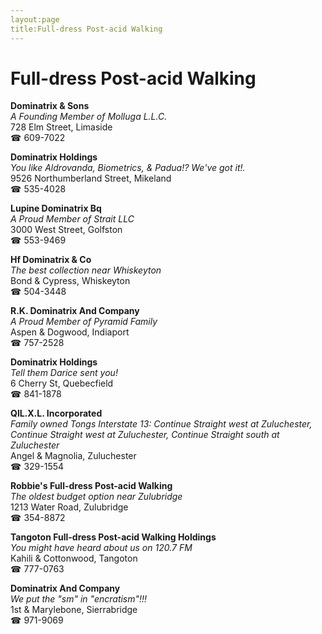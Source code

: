 ```yaml
---
layout:page
title:Full-dress Post-acid Walking
---
```

# Full-dress Post-acid Walking

**Dominatrix & Sons**  
_A Founding Member of Molluga L.L.C._  
728 Elm Street, Limaside  
☎ 609-7022



**Dominatrix Holdings**  
_You like Aldrovanda, Biometrics, & Padua!? We've got it!._  
9526 Northumberland Street, Mikeland  
☎ 535-4028



**Lupine Dominatrix Bq**  
_A Proud Member of Strait LLC_  
3000 West Street, Golfston  
☎ 553-9469



**Hf Dominatrix & Co**  
_The best collection near Whiskeyton_  
Bond & Cypress, Whiskeyton  
☎ 504-3448



**R.K. Dominatrix And Company**  
_A Proud Member of Pyramid Family_  
Aspen & Dogwood, Indiaport  
☎ 757-2528



**Dominatrix Holdings**  
_Tell them Darice sent you!_  
6 Cherry St, Quebecfield  
☎ 841-1878



**QlL.X.L. Incorporated**  
_Family owned Tongs 
Interstate 13: Continue Straight west at Zuluchester, Continue Straight west at Zuluchester, Continue Straight south at Zuluchester_  
Angel & Magnolia, Zuluchester  
☎ 329-1554



**Robbie's Full-dress Post-acid Walking**  
_The oldest budget option near Zulubridge_  
1213 Water Road, Zulubridge  
☎ 354-8872



**Tangoton Full-dress Post-acid Walking Holdings**  
_You might have heard about us on 120.7 FM_  
Kahili & Cottonwood, Tangoton  
☎ 777-0763



**Dominatrix And Company**  
_We put the "sm" in "encratism"!!!_  
1st & Marylebone, Sierrabridge  
☎ 971-9069



